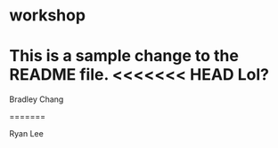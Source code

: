 # workshop

This is a sample change to the README file.
<<<<<<< HEAD
Lol?
=======

Bradley Chang

=======

Ryan Lee